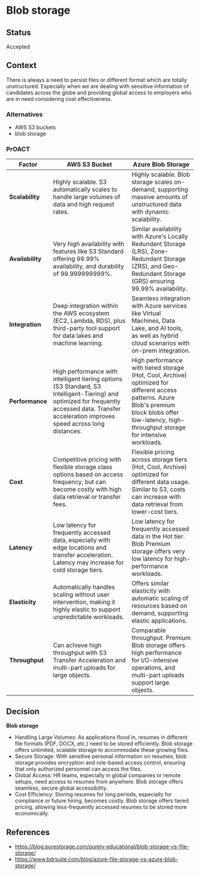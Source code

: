 # Blob storage

## Status
Accepted

## Context
There is always a need to persist files or different format which are totally unstructured. Especially when we are dealing with sensitive information of candidates across the globe and providing global access to employers who are in need considering cost effectiveness.

### Alternatives
* AWS S3 buckets
* blob storage

### PrOACT
| Factor         | **AWS S3 Bucket**                                           | **Azure Blob Storage**                                           |
| -------------- | ------------------------------------------------------------| ----------------------------------------------------------------|
| **Scalability**| Highly scalable. S3 automatically scales to handle large volumes of data and high request rates. | Highly scalable. Blob storage scales on-demand, supporting massive amounts of unstructured data with dynamic scalability. |
| **Availability**| Very high availability with features like S3 Standard offering 99.99% availability, and durability of 99.999999999%. | Similar availability with Azure's Locally Redundant Storage (LRS), Zone-Redundant Storage (ZRS), and Geo-Redundant Storage (GRS) ensuring 99.99% availability. |
| **Integration**| Deep integration within the AWS ecosystem (EC2, Lambda, RDS), plus third-party tool support for data lakes and machine learning. | Seamless integration with Azure services like Virtual Machines, Data Lake, and AI tools, as well as hybrid cloud scenarios with on-prem integration. |
| **Performance**| High performance with intelligent tiering options (S3 Standard, S3 Intelligent-Tiering) and optimized for frequently accessed data. Transfer acceleration improves speed across long distances. | High performance with tiered storage (Hot, Cool, Archive) optimized for different access patterns. Azure Blob's premium block blobs offer low-latency, high-throughput storage for intensive workloads. |
| **Cost**       | Competitive pricing with flexible storage class options based on access frequency, but can become costly with high data retrieval or transfer fees. | Flexible pricing across storage tiers (Hot, Cool, Archive) optimized for different data usage. Similar to S3, costs can increase with data retrieval from lower-cost tiers. |
| **Latency**    | Low latency for frequently accessed data, especially with edge locations and transfer acceleration. Latency may increase for cold storage tiers. | Low latency for frequently accessed data in the Hot tier. Blob Premium storage offers very low latency for high-performance workloads. |
| **Elasticity** | Automatically handles scaling without user intervention, making it highly elastic to support unpredictable workloads. | Offers similar elasticity with automatic scaling of resources based on demand, supporting elastic applications. |
| **Throughput** | Can achieve high throughput with S3 Transfer Acceleration and multi-part uploads for large objects. | Comparable throughput. Premium Blob storage offers high performance for I/O-intensive operations, and multi-part uploads support large objects. |

## Decision
**Blob storage**
* Handling Large Volumes: As applications flood in, resumes in different file formats (PDF, DOCX, etc.) need to be stored efficiently. Blob storage offers unlimited, scalable storage to accommodate these growing files.
* Secure Storage: With sensitive personal information on resumes, blob storage provides encryption and role-based access control, ensuring that only authorized personnel can access the files.
* Global Access: HR teams, especially in global companies or remote setups, need access to resumes from anywhere. Blob storage offers seamless, secure global accessibility.
* Cost Efficiency: Storing resumes for long periods, especially for compliance or future hiring, becomes costly. Blob storage offers tiered pricing, allowing less-frequently accessed resumes to be stored more economically.

## References
* https://blog.purestorage.com/purely-educational/blob-storage-vs-file-storage/
* https://www.bdrsuite.com/blog/azure-file-storage-vs-azure-blob-storage/
